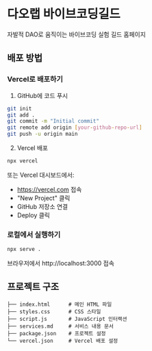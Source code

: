 # 다오랩 바이브코딩길드

자발적 DAO로 움직이는 바이브코딩 실험 길드 홈페이지

## 배포 방법

### Vercel로 배포하기

1. GitHub에 코드 푸시
```bash
git init
git add .
git commit -m "Initial commit"
git remote add origin [your-github-repo-url]
git push -u origin main
```

2. Vercel 배포
```bash
npx vercel
```

또는 Vercel 대시보드에서:
- https://vercel.com 접속
- "New Project" 클릭
- GitHub 저장소 연결
- Deploy 클릭

### 로컬에서 실행하기

```bash
npx serve .
```

브라우저에서 http://localhost:3000 접속

## 프로젝트 구조

```
├── index.html      # 메인 HTML 파일
├── styles.css      # CSS 스타일
├── script.js       # JavaScript 인터랙션
├── services.md     # 서비스 내용 문서
├── package.json    # 프로젝트 설정
└── vercel.json     # Vercel 배포 설정
```